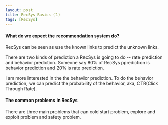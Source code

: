 ```yaml
---
layout: post
title: RecSys Basics (1)
tags: [RecSys]
---
```


#### What do we expect the recommendation system do?

RecSys can be seen as use the known links to predict the unknown links.

There are two kinds of prediction a RecSys is going to do -- rate prediction and behavior prediction. Someone say 80% of RecSys pprediction is behavior prediction and 20% is rate prediction.

I am more interested in the the behavior prediction. To do the behavior prediction, we can predict the probability of the behavior, aka, CTR(Click Through Rate).

#### The common problems in RecSys 

There are three main problems that can cold start problem, explore and exploit problem and safety problem.


